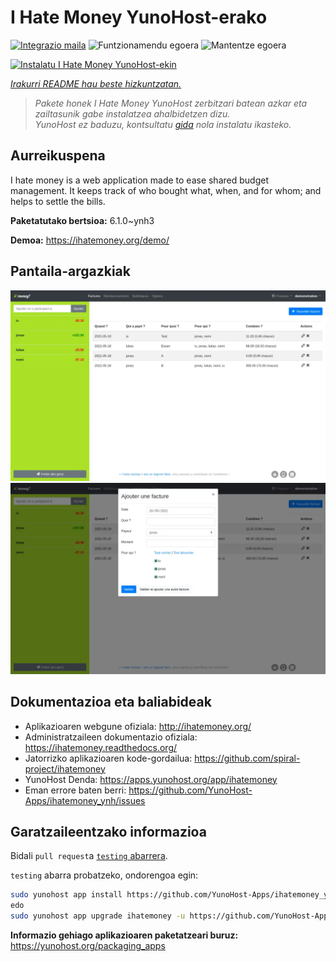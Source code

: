<!--
Ohart ongi: README hau automatikoki sortu da <https://github.com/YunoHost/apps/tree/master/tools/readme_generator>ri esker
EZ editatu eskuz.
-->

# I Hate Money YunoHost-erako

[![Integrazio maila](https://dash.yunohost.org/integration/ihatemoney.svg)](https://dash.yunohost.org/appci/app/ihatemoney) ![Funtzionamendu egoera](https://ci-apps.yunohost.org/ci/badges/ihatemoney.status.svg) ![Mantentze egoera](https://ci-apps.yunohost.org/ci/badges/ihatemoney.maintain.svg)

[![Instalatu I Hate Money YunoHost-ekin](https://install-app.yunohost.org/install-with-yunohost.svg)](https://install-app.yunohost.org/?app=ihatemoney)

*[Irakurri README hau beste hizkuntzatan.](./ALL_README.md)*

> *Pakete honek I Hate Money YunoHost zerbitzari batean azkar eta zailtasunik gabe instalatzea ahalbidetzen dizu.*  
> *YunoHost ez baduzu, kontsultatu [gida](https://yunohost.org/install) nola instalatu ikasteko.*

## Aurreikuspena

I hate money is a web application made to ease shared budget management. It keeps track of who bought what, when, and for whom; and helps to settle the bills.


**Paketatutako bertsioa:** 6.1.0~ynh3

**Demoa:** <https://ihatemoney.org/demo/>

## Pantaila-argazkiak

![I Hate Money(r)en pantaila-argazkia](./doc/screenshots/screenshot_1_global.webp)
![I Hate Money(r)en pantaila-argazkia](./doc/screenshots/screenshot_2_new_operation.webp)

## Dokumentazioa eta baliabideak

- Aplikazioaren webgune ofiziala: <http://ihatemoney.org/>
- Administratzaileen dokumentazio ofiziala: <https://ihatemoney.readthedocs.org/>
- Jatorrizko aplikazioaren kode-gordailua: <https://github.com/spiral-project/ihatemoney>
- YunoHost Denda: <https://apps.yunohost.org/app/ihatemoney>
- Eman errore baten berri: <https://github.com/YunoHost-Apps/ihatemoney_ynh/issues>

## Garatzaileentzako informazioa

Bidali `pull request`a [`testing` abarrera](https://github.com/YunoHost-Apps/ihatemoney_ynh/tree/testing).

`testing` abarra probatzeko, ondorengoa egin:

```bash
sudo yunohost app install https://github.com/YunoHost-Apps/ihatemoney_ynh/tree/testing --debug
edo
sudo yunohost app upgrade ihatemoney -u https://github.com/YunoHost-Apps/ihatemoney_ynh/tree/testing --debug
```

**Informazio gehiago aplikazioaren paketatzeari buruz:** <https://yunohost.org/packaging_apps>
